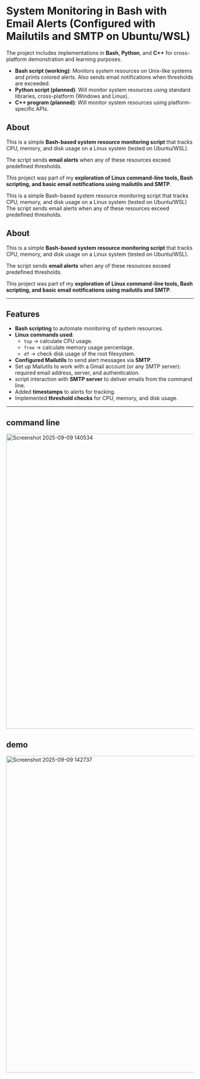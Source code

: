 # System Monitoring in Bash with Email Alerts (Configured with Mailutils and SMTP on Ubuntu/WSL)
 
 
The project includes implementations in **Bash**, **Python**, and **C++** for cross-platform demonstration and learning purposes.  

- **Bash script (working)**: Monitors system resources on Unix-like systems and prints colored alerts. Also sends email notifications when thresholds are exceeded.  
- **Python script (planned)**: Will monitor system resources using standard libraries, cross-platform (Windows and Linux).  
- **C++ program (planned)**: Will monitor system resources using platform-specific APIs.  

## About  

This is a simple **Bash-based system resource monitoring script** that tracks CPU, memory, and disk usage on a Linux system (tested on Ubuntu/WSL).  

The script sends **email alerts** when any of these resources exceed predefined thresholds.  

This project was part of my **exploration of Linux command-line tools, Bash scripting, and basic email notifications using mailutils and SMTP**.  


This is a simple Bash-based system resource monitoring script that tracks CPU, memory, and disk usage on a Linux system (tested on Ubuntu/WSL)
The script sends email alerts when any of these resources exceed predefined thresholds.

## About  

This is a simple **Bash-based system resource monitoring script** that tracks CPU, memory, and disk usage on a Linux system (tested on Ubuntu/WSL).  

The script sends **email alerts** when any of these resources exceed predefined thresholds.  

This project was part of my **exploration of Linux command-line tools, Bash scripting, and basic email notifications using mailutils and SMTP**.  

---

## Features 

- **Bash scripting** to automate monitoring of system resources.  
- **Linux commands used**:  
  - `top` → calculate CPU usage.  
  - `free` → calculate memory usage percentage.  
  - `df` → check disk usage of the root filesystem.  
- **Configured Mailutils** to send alert messages via **SMTP**.  
- Set up Mailutils to work with a Gmail account (or any SMTP server): required email address, server, and authentication.  
- script interaction with **SMTP server** to deliver emails from the command line.  
- Added **timestamps** to alerts for tracking.  
- Implemented **threshold checks** for CPU, memory, and disk usage.  
 

---

 ## command line
 <img width="1876" height="792" alt="Screenshot 2025-09-09 140534" src="https://github.com/user-attachments/assets/59e8dc4f-189b-45b0-a45d-9aa95d015c7c" />

## demo

<img width="1907" height="850" alt="Screenshot 2025-09-09 142737" src="https://github.com/user-attachments/assets/e2ece7e7-0a2e-474d-9091-1e43e50cdc24" />
